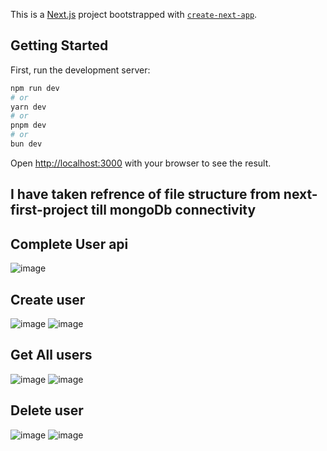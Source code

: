 This is a [Next.js](https://nextjs.org/) project bootstrapped with [`create-next-app`](https://github.com/vercel/next.js/tree/canary/packages/create-next-app).

## Getting Started

First, run the development server:

```bash
npm run dev
# or
yarn dev
# or
pnpm dev
# or
bun dev
```

Open [http://localhost:3000](http://localhost:3000) with your browser to see the result.
## I have taken refrence of file structure from next-first-project till mongoDb connectivity

## Complete User api
![image](https://github.com/suraj480/nextjs-work-manager/assets/72219318/7f9b7784-900a-4bb3-bc57-958163857f10)

## Create user
![image](https://github.com/suraj480/nextjs-work-manager/assets/72219318/3f75dbd1-e30d-40f9-b3dd-5f200cc0156c)
![image](https://github.com/suraj480/nextjs-work-manager/assets/72219318/f3049cc9-3284-4ba7-9135-fd26a48bb53b)

## Get All users
![image](https://github.com/suraj480/nextjs-work-manager/assets/72219318/10b3ee90-3e87-4511-b585-6b7f1d874821)
![image](https://github.com/suraj480/nextjs-work-manager/assets/72219318/0c53cbce-26c2-4fcd-89d9-0d96deb3767b)

## Delete user

![image](https://github.com/suraj480/nextjs-work-manager/assets/72219318/81f853f6-2d51-444d-bf5b-db0ef279e044)
![image](https://github.com/suraj480/nextjs-work-manager/assets/72219318/2045c949-6f2a-4bc8-91fd-243a6d2c8165)






